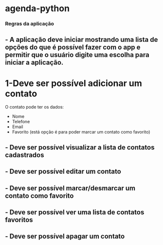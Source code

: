 # agenda-python

### Regras da aplicação

## - A aplicação deve iniciar mostrando uma lista de opções do que é possível fazer com o app e permitir que o usuário digite uma escolha para iniciar a aplicação.

# 1-Deve ser possível adicionar um contato

O contato pode ter os dados:

- Nome
- Telefone
- Email
- Favorito (está opção é para poder marcar um contato como favorito)

## - Deve ser possível visualizar a lista de contatos cadastrados

## - Deve ser possível editar um contato

## - Deve ser possível marcar/desmarcar um contato como favorito

## - Deve ser possível ver uma lista de contatos favoritos

## - Deve ser possível apagar um contato
